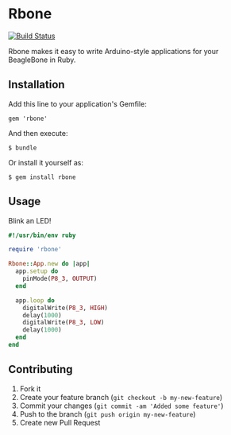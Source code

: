 # Rbone

[![Build Status](https://secure.travis-ci.org/majormajors/rbone.png)](http://travis-ci.org/majormajors/rbone)

Rbone makes it easy to write Arduino-style applications for your BeagleBone in Ruby.

## Installation

Add this line to your application's Gemfile:

    gem 'rbone'

And then execute:

    $ bundle

Or install it yourself as:

    $ gem install rbone

## Usage

Blink an LED!

```ruby
#!/usr/bin/env ruby

require 'rbone'

Rbone::App.new do |app|
  app.setup do
    pinMode(P8_3, OUTPUT)
  end

  app.loop do
    digitalWrite(P8_3, HIGH)
    delay(1000)
    digitalWrite(P8_3, LOW)
    delay(1000)
  end
end
```

## Contributing

1. Fork it
2. Create your feature branch (`git checkout -b my-new-feature`)
3. Commit your changes (`git commit -am 'Added some feature'`)
4. Push to the branch (`git push origin my-new-feature`)
5. Create new Pull Request

